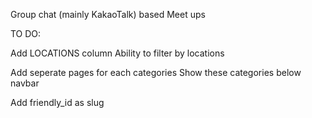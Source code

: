 Group chat (mainly KakaoTalk) based Meet ups

TO DO:

Add LOCATIONS column
Ability to filter by locations

Add seperate pages for each categories
Show these categories below navbar

Add friendly_id as slug
